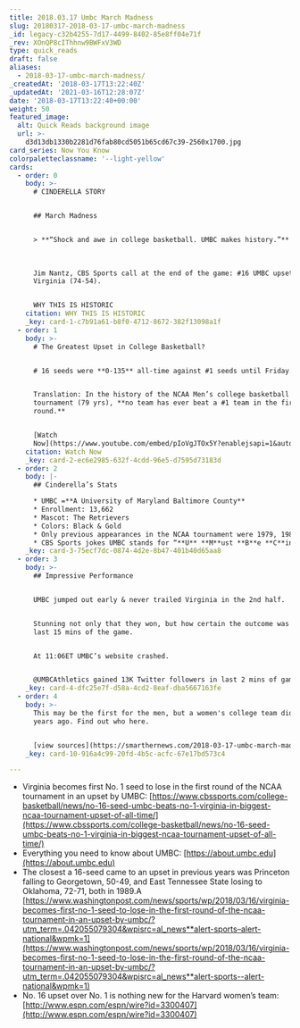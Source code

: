 ```yaml
---
title: 2018.03.17 Umbc March Madness
slug: 20180317-2018-03-17-umbc-march-madness
_id: legacy-c32b4255-7d17-4499-8402-85e8ff04e71f
_rev: XOnQP8cIThhnw9BWFxV3WD
type: quick_reads
draft: false
aliases:
  - 2018-03-17-umbc-march-madness/
_createdAt: '2018-03-17T13:22:40Z'
_updatedAt: '2021-03-16T12:28:07Z'
date: '2018-03-17T13:22:40+00:00'
weight: 50
featured_image:
  alt: Quick Reads background image
  url: >-
    d3d13db1330b2281d76fab80cd5051b65cd67c39-2560x1700.jpg
card_series: Now You Know
colorpaletteclassname: '--light-yellow'
cards:
  - order: 0
    body: >-
      # CINDERELLA STORY


      ## March Madness


      > **“Shock and awe in college basketball. UMBC makes history.”**  
        
        
        
      Jim Nantz, CBS Sports call at the end of the game: #16 UMBC upsets #1
      Virginia (74-54).


      WHY THIS IS HISTORIC
    citation: WHY THIS IS HISTORIC
    _key: card-1-c7b91a61-b8f0-4712-8672-382f13098a1f
  - order: 1
    body: >-
      # The Greatest Upset in College Basketball?


      # 16 seeds were **0-135** all-time against #1 seeds until Friday.


      Translation: In the history of the NCAA Men’s college basketball
      tournament (79 yrs), **no team has ever beat a #1 team in the first
      round.**


      [Watch
      Now](https://www.youtube.com/embed/pIoVgJTOx5Y?enablejsapi=1&autoplay=1&rel=0)
    citation: Watch Now
    _key: card-2-ec6e2985-632f-4cdd-96e5-d7595d73183d
  - order: 2
    body: |-
      ## Cinderella’s Stats

      * UMBC =**A University of Maryland Baltimore County**
      * Enrollment: 13,662
      * Mascot: The Retrievers
      * Colors: Black & Gold
      * Only previous appearances in the NCAA tournament were 1979, 1980 & 2008
      * CBS Sports jokes UMBC stands for “**U** **M**ust **B**e **C**inderella”
    _key: card-3-75ecf7dc-0874-4d2e-8b47-401b40d65aa8
  - order: 3
    body: >-
      ## Impressive Performance


      UMBC jumped out early & never trailed Virginia in the 2nd half.


      Stunning not only that they won, but how certain the outcome was for the
      last 15 mins of the game.


      At 11:06ET UMBC’s website crashed.


      @UMBCAthletics gained 13K Twitter followers in last 2 mins of game.
    _key: card-4-dfc25e7f-d58a-4cd2-8eaf-dba5667163fe
  - order: 4
    body: >-
      This may be the first for the men, but a women's college team did this 20
      years ago. Find out who here.


      [view sources](https://smarthernews.com/2018-03-17-umbc-march-madness/)
    _key: card-10-916a4c99-20fd-4b5c-acfc-67e17bd573c4

---
```

* Virginia becomes first No. 1 seed to lose in the first round of the NCAA tournament in an upset by UMBC: [https://www.cbssports.com/college-basketball/news/no-16-seed-umbc-beats-no-1-virginia-in-biggest-ncaa-tournament-upset-of-all-time/](https://www.cbssports.com/college-basketball/news/no-16-seed-umbc-beats-no-1-virginia-in-biggest-ncaa-tournament-upset-of-all-time/)
* Everything you need to know about UMBC: [https://about.umbc.edu](https://about.umbc.edu)
* The closest a 16-seed came to an upset in previous years was Princeton falling to Georgetown, 50-49, and East Tennessee State losing to Oklahoma, 72-71, both in 1989.A [https://www.washingtonpost.com/news/sports/wp/2018/03/16/virginia-becomes-first-no-1-seed-to-lose-in-the-first-round-of-the-ncaa-tournament-in-an-upset-by-umbc/?utm_term=.042055079304&wpisrc=al_news**alert-sports–alert-national&wpmk=1](https://www.washingtonpost.com/news/sports/wp/2018/03/16/virginia-becomes-first-no-1-seed-to-lose-in-the-first-round-of-the-ncaa-tournament-in-an-upset-by-umbc/?utm_term=.042055079304&wpisrc=al_news**alert-sports--alert-national&wpmk=1)
* No. 16 upset over No. 1 is nothing new for the Harvard women’s team: [http://www.espn.com/espn/wire?id=3300407](http://www.espn.com/espn/wire?id=3300407)